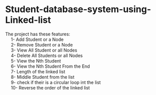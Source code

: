 # Student-database-system-using-Linked-list
The project has these features: <br />
	&emsp; 1-  Add Student or a Node<br />
 	&emsp; 2-  Remove Student  or a Node<br />
  	&emsp; 3-  View All Student or all Nodes<br />
   	&emsp; 4-  Delete All Students or all Nodes<br />
    	&emsp; 5-  View the Nth Student <br />
     	&emsp; 6-  View the Nth Student From the End <br />
      	&emsp; 7-  Length of the linked list <br />	
       	&emsp; 8-  Middle Student from the list <br />
	&emsp; 9-  check if their is a circular loop int the list <br />
 	&emsp; 10- Reverse the order of the linked list
